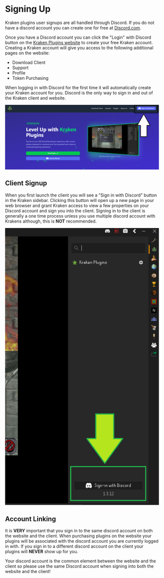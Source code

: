 # Signing Up

Kraken plugins user signups are all handled through Discord. If you do not have a discord account you can create one for
free at [Discord.com](https://discord.com/). 

Once you have a Discord account you can click the "Login" with Discord button on the [Kraken Plugins website](https://kraken-plugins.com)
to create your free Kraken account. Creating a Kraken account will give you access to the following additional pages on the website:

- Download Client
- Support
- Profile
- Token Purchasing

When logging in with Discord for the first time it will automatically create your Kraken account for you. Discord is the 
only way to sign in and out of the Kraken client and website.

![signup-button](images/sign-up.png)

## Client Signup

When you first launch the client you will see a "Sign in with Discord" button in the Kraken sidebar. Clicking this 
button will open up a new page in your web browser and grant Kraken access to view a few properties on your Discord account
and sign you into the client. Signing in to the client is generally a one time process unless you use multiple discord
account with Krakens although, this is **NOT** recommended.

![client-signin](images/sign-up-client.png)

## Account Linking

It is **VERY** important that you sign in to the same discord account on both the website and the client. When purchasing plugins on the website
your plugins will be associated with the discord account you are currently logged in with. If you sign in to a different discord account on the client
your plugins will **NEVER** show up for you.

Your discord account is the common element between the website and the client so please use the same Discord account when signing
into both the website and the client!